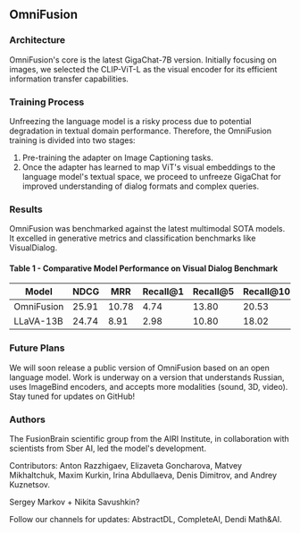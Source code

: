 ## OmniFusion

### Architecture

OmniFusion's core is the latest GigaChat-7B version. Initially focusing on images, we selected the CLIP-ViT-L as the visual encoder for its efficient information transfer capabilities.

### Training Process

Unfreezing the language model is a risky process due to potential degradation in textual domain performance. Therefore, the OmniFusion training is divided into two stages:
1. Pre-training the adapter on Image Captioning tasks.
2. Once the adapter has learned to map ViT's visual embeddings to the language model's textual space, we proceed to unfreeze GigaChat for improved understanding of dialog formats and complex queries.

### Results

OmniFusion was benchmarked against the latest multimodal SOTA models. It excelled in generative metrics and classification benchmarks like VisualDialog.

#### Table 1 - Comparative Model Performance on Visual Dialog Benchmark

| Model        | NDCG | MRR  | Recall@1 | Recall@5 | Recall@10 |
| ------------ | ---- | ---- | -------- | -------- | --------- |
| OmniFusion   | 25.91| 10.78| 4.74     | 13.80    | 20.53     |
| LLaVA-13B    | 24.74| 8.91 | 2.98     | 10.80    | 18.02     |

### Future Plans

We will soon release a public version of OmniFusion based on an open language model. Work is underway on a version that understands Russian, uses ImageBind encoders, and accepts more modalities (sound, 3D, video). Stay tuned for updates on GitHub!

### Authors

The FusionBrain scientific group from the AIRI Institute, in collaboration with scientists from Sber AI, led the model's development.

Contributors: Anton Razzhigaev, Elizaveta Goncharova, Matvey Mikhaltchuk, Maxim Kurkin, Irina Abdullaeva, Denis Dimitrov, and Andrey Kuznetsov.

Sergey Markov + Nikita Savushkin?

Follow our channels for updates: AbstractDL, CompleteAI, Dendi Math&AI.
